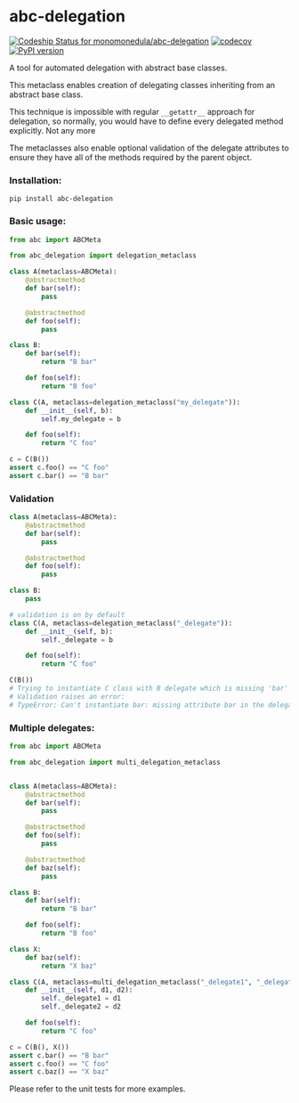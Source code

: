 # abc-delegation

[![Codeship Status for monomonedula/abc-delegation](https://app.codeship.com/projects/5be7b410-92cb-0138-678c-1680fac8559a/status?branch=master)](https://app.codeship.com/projects/400234)
[![codecov](https://codecov.io/gh/monomonedula/abc-delegation/branch/master/graph/badge.svg)](https://codecov.io/gh/monomonedula/abc-delegation)
[![PyPI version](https://badge.fury.io/py/abc-delegation.svg)](https://badge.fury.io/py/abc-delegation)

A tool for automated delegation with abstract base classes.

This metaclass enables creation of delegating classes 
inheriting from an abstract base class. 

This technique is impossible with regular `__getattr__` approach for delegation,
so normally, you would have to define every delegated method explicitly.
Not any more

The metaclasses also enable optional validation of the delegate attributes
to ensure they have all of the methods required by the parent object.

### Installation:
`pip install abc-delegation`


### Basic usage:
```python    
from abc import ABCMeta

from abc_delegation import delegation_metaclass

class A(metaclass=ABCMeta):
    @abstractmethod
    def bar(self):
        pass

    @abstractmethod
    def foo(self):
        pass

class B:
    def bar(self):
        return "B bar"

    def foo(self):
        return "B foo"

class C(A, metaclass=delegation_metaclass("my_delegate")):
    def __init__(self, b):
        self.my_delegate = b

    def foo(self):
        return "C foo"

c = C(B())
assert c.foo() == "C foo"
assert c.bar() == "B bar"
```

### Validation
```python
class A(metaclass=ABCMeta):
    @abstractmethod
    def bar(self):
        pass

    @abstractmethod
    def foo(self):
        pass

class B:
    pass

# validation is on by default
class C(A, metaclass=delegation_metaclass("_delegate")):
    def __init__(self, b):
        self._delegate = b

    def foo(self):
        return "C foo"

C(B())
# Trying to instantiate C class with B delegate which is missing 'bar' method
# Validation raises an error:
# TypeError: Can't instantiate bar: missing attribute bar in the delegate attribute _delegate
```


### Multiple delegates:
```python
from abc import ABCMeta

from abc_delegation import multi_delegation_metaclass


class A(metaclass=ABCMeta):
    @abstractmethod
    def bar(self):
        pass

    @abstractmethod
    def foo(self):
        pass

    @abstractmethod
    def baz(self):
        pass

class B:
    def bar(self):
        return "B bar"

    def foo(self):
        return "B foo"

class X:
    def baz(self):
        return "X baz"

class C(A, metaclass=multi_delegation_metaclass("_delegate1", "_delegate2")):
    def __init__(self, d1, d2):
        self._delegate1 = d1
        self._delegate2 = d2

    def foo(self):
        return "C foo"

c = C(B(), X())
assert c.bar() == "B bar"
assert c.foo() == "C foo"
assert c.baz() == "X baz"
```

Please refer to the unit tests for more examples.
